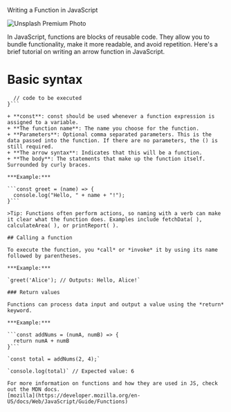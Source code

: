 Writing a Function in JavaScript

![Unsplash Premium Photo](https://plus.unsplash.com/premium_photo-1710849581742-f2151607c745?q=80&w=2515&auto=format&fit=crop&ixlib=rb-4.0.3&ixid=M3wxMjA3fDB8MHxwaG90by1wYWdlfHx8fGVufDB8fHx8fA%3D%3D)


In JavaScript, functions are blocks of reusable code. They allow you to bundle functionality, make it more readable, and avoid repetition. Here's a brief tutorial on writing an arrow function in JavaScript.



#  Basic syntax

```const functionName = (params) => {
  // code to be executed
}```

+ **const**: const should be used whenever a function expression is assigned to a variable.
+ **The function name**: The name you choose for the function.
+ **Parameters**: Optional comma separated parameters. This is the data passed into the function. If there are no parameters, the () is still required.
+ **The arrow syntax**: Indicates that this will be a function.
+ **The body**: The statements that make up the function itself. Surrounded by curly braces.

***Example:***

```const greet = (name) => {
  console.log("Hello, " + name + "!");
}```

>Tip: Functions often perform actions, so naming with a verb can make it clear what the function does. Examples include fetchData( ), calculateArea( ), or printReport( ). 

## Calling a function

To execute the function, you *call* or *invoke* it by using its name followed by parentheses.

***Example:***

`greet('Alice'); // Outputs: Hello, Alice!`

### Return values

Functions can process data input and output a value using the *return* keyword.

***Example:*** 

```const addNums = (numA, numB) => {
  return numA + numB
}```

`const total = addNums(2, 4);`

`console.log(total)` // Expected value: 6

For more information on functions and how they are used in JS, check out the MDN docs. 
[mozilla](https://developer.mozilla.org/en-US/docs/Web/JavaScript/Guide/Functions)
